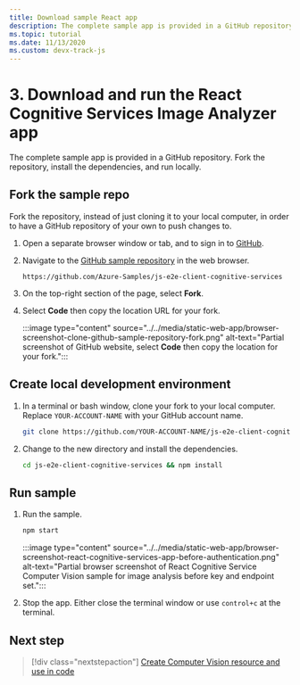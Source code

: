 ```yaml
---
title: Download sample React app
description: The complete sample app is provided in a GitHub repository. Fork the repository, install the dependencies, and run locally.
ms.topic: tutorial
ms.date: 11/13/2020
ms.custom: devx-track-js
---
```


# 3. Download and run the React Cognitive Services Image Analyzer app

The complete sample app is provided in a GitHub repository. Fork the repository, install the dependencies, and run locally.

## Fork the sample repo

Fork the repository, instead of just cloning it to your local computer, in order to have a GitHub repository of your own to push changes to. 

1. Open a separate browser window or tab, and to sign in to <a href="https://github.com/login" target="_blank">GitHub</a>. 
1. Navigate to the <a href="https://github.com/Azure-Samples/js-e2e-client-cognitive-services" target="_blank">GitHub sample repository</a> in the web browser. 

    ```http
    https://github.com/Azure-Samples/js-e2e-client-cognitive-services
    ```

1. On the top-right section of the page, select **Fork**. 
1. Select **Code** then copy the location URL for your fork. 

    :::image type="content" source="../../media/static-web-app/browser-screenshot-clone-github-sample-repository-fork.png" alt-text="Partial screenshot of GitHub website, select **Code** then copy the location for your fork.":::    

## Create local development environment

1. In a terminal or bash window, clone your fork to your local computer. Replace `YOUR-ACCOUNT-NAME` with your GitHub account name.

    ```bash
    git clone https://github.com/YOUR-ACCOUNT-NAME/js-e2e-client-cognitive-services
    ```

1. Change to the new directory and install the dependencies. 

    ```bash
    cd js-e2e-client-cognitive-services && npm install
    ```

## Run sample

1. Run the sample. 

    ```bash
    npm start
    ```

    :::image type="content" source="../../media/static-web-app/browser-screenshot-react-cognitive-services-app-before-authentication.png" alt-text="Partial browser screenshot of React Cognitive Service Computer Vision sample for image analysis before key and endpoint set.":::    
    
1. Stop the app. Either close the terminal window or use `control+c` at the terminal. 
    
## Next step

> [!div class="nextstepaction"]
> [Create Computer Vision resource and use in code](create-computer-vision-resource-use-in-code.md) 